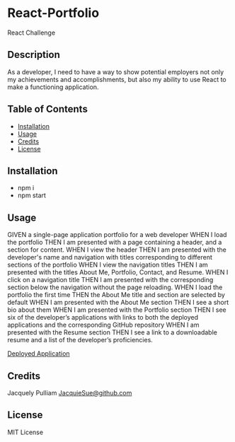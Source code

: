 # React-Portfolio
React Challenge

## Description

As a developer, I need to have a way to show  potential employers not only my achievements and accomplishments,  but also my ability to use React to make a functioning application.

## Table of Contents

- [Installation](#installation)
- [Usage](#usage)
- [Credits](#credits)
- [License](#license)

## Installation
 * npm i
 * npm start

## Usage
GIVEN a single-page application portfolio for a web developer
WHEN I load the portfolio
THEN I am presented with a page containing a header, and a section for content.
WHEN I view the header
THEN I am presented with the developer's name and navigation with titles corresponding to different sections of the portfolio
WHEN I view the navigation titles
THEN I am presented with the titles About Me, Portfolio, Contact, and Resume.
WHEN I click on a navigation title
THEN I am presented with the corresponding section below the navigation without the page reloading.
WHEN I load the portfolio the first time
THEN the About Me title and section are selected by default
WHEN I am presented with the About Me section
THEN I see a short bio about them
WHEN I am presented with the Portfolio section THEN I see six of the developer’s applications with links to both the deployed applications and the corresponding GitHub repository
WHEN I am presented with the Resume section
THEN I see a link to a downloadable resume and a list of the developer’s proficiencies.
<!-- WHEN I am presented with the Contact section
THEN I see a contact form with fields for a name, an email address, and a message
WHEN I move my cursor out of one of the form fields without entering text
THEN I receive a notification that this field is required
WHEN I enter text into the email address field
THEN I receive a notification if I have entered an invalid email address -->

[Deployed Application](http://localhost:3000/React-Portfolio)

## Credits

Jacquely Pulliam
[JacquieSue@github.com](JacquieSue@github.com)

## License

MIT License
